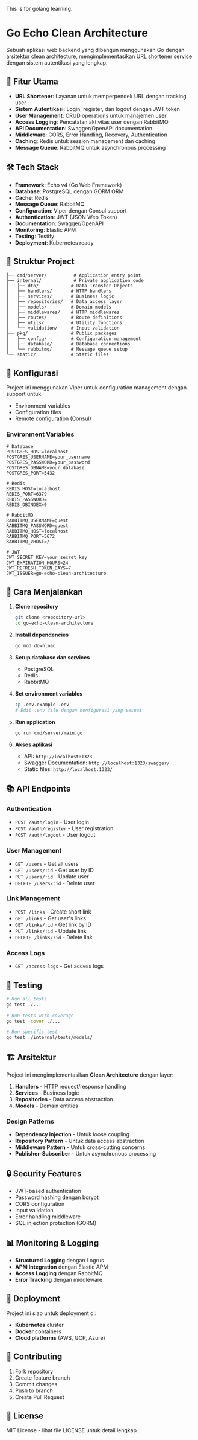 This is for golang learning.

# Go Echo Clean Architecture

Sebuah aplikasi web backend yang dibangun menggunakan Go dengan arsitektur clean architecture, mengimplementasikan URL shortener service dengan sistem autentikasi yang lengkap.

## 🚀 Fitur Utama

- **URL Shortener**: Layanan untuk memperpendek URL dengan tracking user
- **Sistem Autentikasi**: Login, register, dan logout dengan JWT token
- **User Management**: CRUD operations untuk manajemen user
- **Access Logging**: Pencatatan aktivitas user dengan RabbitMQ
- **API Documentation**: Swagger/OpenAPI documentation
- **Middleware**: CORS, Error Handling, Recovery, Authentication
- **Caching**: Redis untuk session management dan caching
- **Message Queue**: RabbitMQ untuk asynchronous processing

## 🛠️ Tech Stack

- **Framework**: Echo v4 (Go Web Framework)
- **Database**: PostgreSQL dengan GORM ORM
- **Cache**: Redis
- **Message Queue**: RabbitMQ
- **Configuration**: Viper dengan Consul support
- **Authentication**: JWT (JSON Web Token)
- **Documentation**: Swagger/OpenAPI
- **Monitoring**: Elastic APM
- **Testing**: Testify
- **Deployment**: Kubernetes ready

## 📁 Struktur Project

```
├── cmd/server/          # Application entry point
├── internal/            # Private application code
│   ├── dto/            # Data Transfer Objects
│   ├── handlers/       # HTTP handlers
│   ├── services/       # Business logic
│   ├── repositories/   # Data access layer
│   ├── models/         # Domain models
│   ├── middlewares/    # HTTP middlewares
│   ├── routes/         # Route definitions
│   ├── utils/          # Utility functions
│   └── validation/     # Input validation
├── pkg/                # Public packages
│   ├── config/         # Configuration management
│   ├── database/       # Database connections
│   └── rabbitmq/       # Message queue setup
└── static/             # Static files
```

## 🔧 Konfigurasi

Project ini menggunakan Viper untuk configuration management dengan support untuk:
- Environment variables
- Configuration files
- Remote configuration (Consul)

### Environment Variables

```env
# Database
POSTGRES_HOST=localhost
POSTGRES_USERNAME=your_username
POSTGRES_PASSWORD=your_password
POSTGRES_DBNAME=your_database
POSTGRES_PORT=5432

# Redis
REDIS_HOST=localhost
REDIS_PORT=6379
REDIS_PASSWORD=
REDIS_DBINDEX=0

# RabbitMQ
RABBITMQ_USERNAME=guest
RABBITMQ_PASSWORD=guest
RABBITMQ_HOST=localhost
RABBITMQ_PORT=5672
RABBITMQ_VHOST=/

# JWT
JWT_SECRET_KEY=your_secret_key
JWT_EXPIRATION_HOURS=24
JWT_REFRESH_TOKEN_DAYS=7
JWT_ISSUER=go-echo-clean-architecture
```

## 🚀 Cara Menjalankan

1. **Clone repository**
   ```bash
   git clone <repository-url>
   cd go-echo-clean-architecture
   ```

2. **Install dependencies**
   ```bash
   go mod download
   ```

3. **Setup database dan services**
   - PostgreSQL
   - Redis
   - RabbitMQ

4. **Set environment variables**
   ```bash
   cp .env.example .env
   # Edit .env file dengan konfigurasi yang sesuai
   ```

5. **Run application**
   ```bash
   go run cmd/server/main.go
   ```

6. **Akses aplikasi**
   - API: `http://localhost:1323`
   - Swagger Documentation: `http://localhost:1323/swagger/`
   - Static files: `http://localhost:1323/`

## 📚 API Endpoints

### Authentication
- `POST /auth/login` - User login
- `POST /auth/register` - User registration
- `POST /auth/logout` - User logout

### User Management
- `GET /users` - Get all users
- `GET /users/:id` - Get user by ID
- `PUT /users/:id` - Update user
- `DELETE /users/:id` - Delete user

### Link Management
- `POST /links` - Create short link
- `GET /links` - Get user's links
- `GET /links/:id` - Get link by ID
- `PUT /links/:id` - Update link
- `DELETE /links/:id` - Delete link

### Access Logs
- `GET /access-logs` - Get access logs

## 🧪 Testing

```bash
# Run all tests
go test ./...

# Run tests with coverage
go test -cover ./...

# Run specific test
go test ./internal/tests/models/
```

## 🏗️ Arsitektur

Project ini mengimplementasikan **Clean Architecture** dengan layer:

1. **Handlers** - HTTP request/response handling
2. **Services** - Business logic
3. **Repositories** - Data access abstraction
4. **Models** - Domain entities

### Design Patterns
- **Dependency Injection** - Untuk loose coupling
- **Repository Pattern** - Untuk data access abstraction
- **Middleware Pattern** - Untuk cross-cutting concerns
- **Publisher-Subscriber** - Untuk asynchronous processing

## 🔒 Security Features

- JWT-based authentication
- Password hashing dengan bcrypt
- CORS configuration
- Input validation
- Error handling middleware
- SQL injection protection (GORM)

## 📊 Monitoring & Logging

- **Structured Logging** dengan Logrus
- **APM Integration** dengan Elastic APM
- **Access Logging** dengan RabbitMQ
- **Error Tracking** dengan middleware

## 🚢 Deployment

Project ini siap untuk deployment di:
- **Kubernetes** cluster
- **Docker** containers
- **Cloud platforms** (AWS, GCP, Azure)

## 🤝 Contributing

1. Fork repository
2. Create feature branch
3. Commit changes
4. Push to branch
5. Create Pull Request

## 📄 License

MIT License - lihat file LICENSE untuk detail lengkap.
